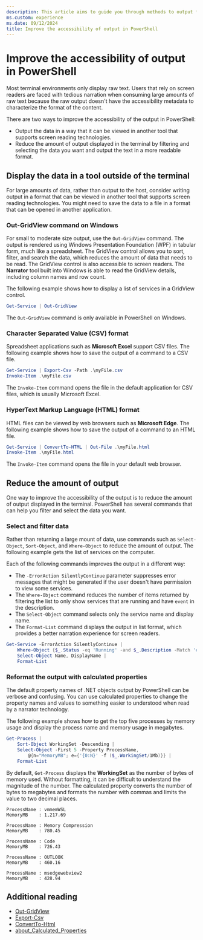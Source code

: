 ```yaml
---
description: This article aims to guide you through methods to output from PowerShell in formats that are friendly for screen readers, enhancing the accessibility of your scripts.
ms.custom: experience
ms.date: 09/12/2024
title: Improve the accessibility of output in PowerShell
---
```

# Improve the accessibility of output in PowerShell

Most terminal environments only display raw text. Users that rely on screen readers are faced with
tedious narration when consuming large amounts of raw text because the raw output doesn't have the
accessibility metadata to characterize the format of the content.

There are two ways to improve the accessibility of the output in PowerShell:

- Output the data in a way that it can be viewed in another tool that supports screen reading
  technologies.
- Reduce the amount of output displayed in the terminal by filtering and selecting the data you
  want and output the text in a more readable format.

## Display the data in a tool outside of the terminal

For large amounts of data, rather than output to the host, consider writing output in a format that
can be viewed in another tool that supports screen reading technologies. You might need to save the
data to a file in a format that can be opened in another application.

### Out-GridView command on Windows

For small to moderate size output, use the `Out-GridView` command. The output is rendered using
Windows Presentation Foundation (WPF) in tabular form, much like a spreadsheet. The GridView control
allows you to sort, filter, and search the data, which reduces the amount of data that needs to be
read. The GridView control is also accessible to screen readers. The **Narrator** tool built into
Windows is able to read the GridView details, including column names and row count.

The following example shows how to display a list of services in a GridView control.

```powershell
Get-Service | Out-GridView
```

The `Out-GridView` command is only available in PowerShell on Windows.

### Character Separated Value (CSV) format

Spreadsheet applications such as **Microsoft Excel** support CSV files. The following example shows
how to save the output of a command to a CSV file.

```powershell
Get-Service | Export-Csv -Path .\myFile.csv
Invoke-Item .\myFile.csv
```

The `Invoke-Item` command opens the file in the default application for CSV files, which is usually
Microsoft Excel.

### HyperText Markup Language (HTML) format

HTML files can be viewed by web browsers such as **Microsoft Edge**. The following example shows how
to save the output of a command to an HTML file.

```powershell
Get-Service | ConvertTo-HTML | Out-File .\myFile.html
Invoke-Item .\myFile.html
```

The `Invoke-Item` command opens the file in your default web browser.

## Reduce the amount of output

One way to improve the accessibility of the output is to reduce the amount of output displayed in
the terminal. PowerShell has several commands that can help you filter and select the data you want.

### Select and filter data

Rather than returning a large mount of data, use commands such as `Select-Object`, `Sort-Object`,
and `Where-Object` to reduce the amount of output. The following example gets the list of services
on the computer.

Each of the following commands improves the output in a different way:

- The `-ErrorAction SilentlyContinue` parameter suppresses error messages that might be generated if
  the user doesn't have permission to view some services.
- The `Where-Object` command reduces the number of items returned by filtering the list to only
  show services that are running and have `event` in the description.
- The `Select-Object` command selects only the service name and display name.
- The `Format-List` command displays the output in list format, which provides a better narration
  experience for screen readers.

```powershell
Get-Service -ErrorAction SilentlyContinue |
    Where-Object {$_.Status -eq 'Running' -and $_.Description -Match 'event'} |
    Select-Object Name, DisplayName |
    Format-List
```

### Reformat the output with calculated properties

The default property names of .NET objects output by PowerShell can be verbose and confusing. You
can use calculated properties to change the property names and values to something easier to
understood when read by a narrator technology.

The following example shows how to get the top five processes by memory usage and display the process
name and memory usage in megabytes.

```powershell
Get-Process |
    Sort-Object WorkingSet -Descending |
    Select-Object -First 5 -Property ProcessName,
        @{n="MemoryMB"; e={'{0:N}' -f ($_.WorkingSet/1Mb)}} |
    Format-List
```

By default, `Get-Process` displays the **WorkingSet** as the number of bytes of memory used. Without
formatting, it can be difficult to understand the magnitude of the number. The calculated property
converts the number of bytes to megabytes and formats the number with commas and limits the value to
two decimal places.

```Output
ProcessName : vmmemWSL
MemoryMB    : 1,217.69

ProcessName : Memory Compression
MemoryMB    : 780.45

ProcessName : Code
MemoryMB    : 726.43

ProcessName : OUTLOOK
MemoryMB    : 460.16

ProcessName : msedgewebview2
MemoryMB    : 428.94
```

## Additional reading

- [Out-GridView](xref:Microsoft.PowerShell.Utility.Out-GridView)
- [Export-Csv](xref:Microsoft.PowerShell.Utility.Export-Csv)
- [ConvertTo-Html](xref:Microsoft.PowerShell.Utility.ConvertTo-Html)
- [about_Calculated_Properties](/powershell/module/microsoft.powershell.core/about/about_calculated_properties)
